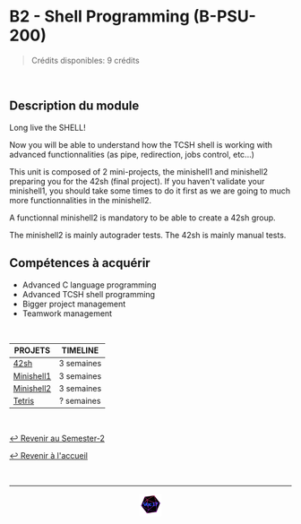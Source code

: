 # B2 - Shell Programming  (B-PSU-200)

> Crédits disponibles: 9 crédits
<br>

## Description du module
Long live the SHELL!

Now you will be able to understand how the TCSH shell is working with advanced functionnalities (as pipe, redirection, jobs control, etc...)

This unit is composed of 2 mini-projects, the minishell1 and minishell2 preparing you for the 42sh (final project).
If you haven't validate your minishell1, you should take some times to do it first as we are going to much more functionnalities in the minishell2.

A functionnal minishell2 is mandatory to be able to create a 42sh group.

The minishell2 is mainly autograder tests.
The 42sh is mainly manual tests.

## Compétences à acquérir
- Advanced C language programming
- Advanced TCSH shell programming
- Bigger project management
- Teamwork management
<br>


<table align="center">
    <thead>
        <tr>
            <th>PROJETS</th>
            <th>TIMELINE</th>
        </tr>
    </thead>
    <tbody>
        <tr>
            <td><a href="https://github.com/Studio-17/Epitech-Subjects/tree/main/Semester-2/B-PSU-200/42sh/">42sh</a></td>
            <td align="center">3 semaines</td>
        </tr>
        <tr>
            <td><a href="https://github.com/Studio-17/Epitech-Subjects/tree/main/Semester-2/B-PSU-200/Minishell1/">Minishell1</a></td>
            <td align="center">3 semaines</td>
        </tr>
        <tr>
            <td><a href="https://github.com/Studio-17/Epitech-Subjects/tree/main/Semester-2/B-PSU-200/Minishell2/">Minishell2</a></td>
            <td align="center">3 semaines</td>
        </tr>
        <tr>
            <td><a href="https://github.com/Studio-17/Epitech-Subjects/tree/main/Semester-2/B-PSU-200/Tetris/">Tetris</a></td>
            <td align="center">? semaines</td>
        </tr>
    </tbody>
</table>
<br>

[↩️ Revenir au Semester-2](https://github.com/Studio-17/Epitech-Subjects/tree/main/Semester-2)

[↩️ Revenir à l'accueil](https://github.com/Studio-17/Epitech-Subjects)

<br>

---

<div align="center">

<a href="https://github.com/Studio-17" target="_blank"><img src="../../assets/voc17.gif" width="40"></a>

</div>